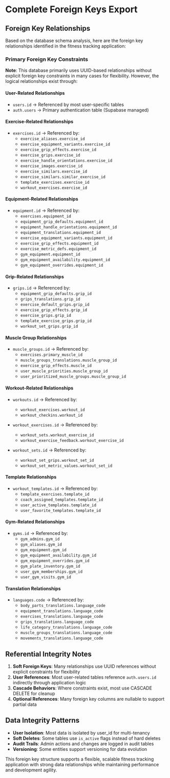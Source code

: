 # Complete Foreign Keys Export

## Foreign Key Relationships

Based on the database schema analysis, here are the foreign key relationships identified in the fitness tracking application:

### Primary Foreign Key Constraints

**Note**: This database primarily uses UUID-based relationships without explicit foreign key constraints in many cases for flexibility. However, the logical relationships exist through:

#### User-Related Relationships
- `users.id` → Referenced by most user-specific tables
- `auth.users` → Primary authentication table (Supabase managed)

#### Exercise-Related Relationships
- `exercises.id` → Referenced by:
  - `exercise_aliases.exercise_id`
  - `exercise_equipment_variants.exercise_id` 
  - `exercise_grip_effects.exercise_id`
  - `exercise_grips.exercise_id`
  - `exercise_handle_orientations.exercise_id`
  - `exercise_images.exercise_id`
  - `exercise_similars.exercise_id`
  - `exercise_similars.similar_exercise_id`
  - `template_exercises.exercise_id`
  - `workout_exercises.exercise_id`

#### Equipment-Related Relationships
- `equipment.id` → Referenced by:
  - `exercises.equipment_id`
  - `equipment_grip_defaults.equipment_id`
  - `equipment_handle_orientations.equipment_id`
  - `equipment_translations.equipment_id`
  - `exercise_equipment_variants.equipment_id`
  - `exercise_grip_effects.equipment_id`
  - `exercise_metric_defs.equipment_id`
  - `gym_equipment.equipment_id`
  - `gym_equipment_availability.equipment_id`
  - `gym_equipment_overrides.equipment_id`

#### Grip-Related Relationships
- `grips.id` → Referenced by:
  - `equipment_grip_defaults.grip_id`
  - `grips_translations.grip_id`
  - `exercise_default_grips.grip_id`
  - `exercise_grip_effects.grip_id`
  - `exercise_grips.grip_id`
  - `template_exercise_grips.grip_id`
  - `workout_set_grips.grip_id`

#### Muscle Group Relationships
- `muscle_groups.id` → Referenced by:
  - `exercises.primary_muscle_id`
  - `muscle_groups_translations.muscle_group_id`
  - `exercise_grip_effects.muscle_id`
  - `user_muscle_priorities.muscle_group_id`
  - `user_prioritized_muscle_groups.muscle_group_id`

#### Workout-Related Relationships
- `workouts.id` → Referenced by:
  - `workout_exercises.workout_id`
  - `workout_checkins.workout_id`

- `workout_exercises.id` → Referenced by:
  - `workout_sets.workout_exercise_id`
  - `workout_exercise_feedback.workout_exercise_id`

- `workout_sets.id` → Referenced by:
  - `workout_set_grips.workout_set_id`
  - `workout_set_metric_values.workout_set_id`

#### Template Relationships
- `workout_templates.id` → Referenced by:
  - `template_exercises.template_id`
  - `coach_assigned_templates.template_id`
  - `user_active_templates.template_id`
  - `user_favorite_templates.template_id`

#### Gym-Related Relationships
- `gyms.id` → Referenced by:
  - `gym_admins.gym_id`
  - `gym_aliases.gym_id`
  - `gym_equipment.gym_id`
  - `gym_equipment_availability.gym_id`
  - `gym_equipment_overrides.gym_id`
  - `gym_plate_inventory.gym_id`
  - `user_gym_memberships.gym_id`
  - `user_gym_visits.gym_id`

#### Translation Relationships
- `languages.code` → Referenced by:
  - `body_parts_translations.language_code`
  - `equipment_translations.language_code`
  - `exercises_translations.language_code`
  - `grips_translations.language_code`
  - `life_category_translations.language_code`
  - `muscle_groups_translations.language_code`
  - `movements_translations.language_code`

## Referential Integrity Notes

1. **Soft Foreign Keys**: Many relationships use UUID references without explicit constraints for flexibility
2. **User References**: Most user-related tables reference `auth.users.id` indirectly through application logic
3. **Cascade Behaviors**: Where constraints exist, most use CASCADE DELETE for cleanup
4. **Optional References**: Many foreign key columns are nullable to support partial data

## Data Integrity Patterns

- **User Isolation**: Most data is isolated by user_id for multi-tenancy
- **Soft Deletes**: Some tables use `is_active` flags instead of hard deletes
- **Audit Trails**: Admin actions and changes are logged in audit tables
- **Versioning**: Some entities support versioning for data evolution

This foreign key structure supports a flexible, scalable fitness tracking application with strong data relationships while maintaining performance and development agility.